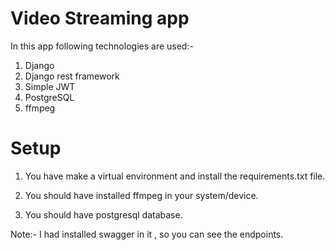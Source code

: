 
# Video Streaming app

In this app following technologies are used:-

1. Django
2. Django rest framework
3. Simple JWT
4. PostgreSQL
5. ffmpeg

# Setup

1. You have make a virtual environment and install the requirements.txt file. 

2. You should have installed ffmpeg in your system/device.

3. You should have postgresql database.

Note:- I had installed swagger in it , so you can see the endpoints.








   



